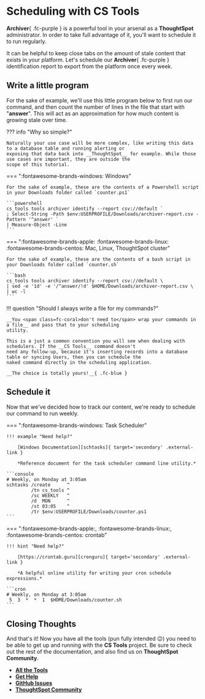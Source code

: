 <style>
  /* Hide the "Edit on Github" button */
  .md-content__button { display: none; }

  /* Hide the Next button in the footer (so the tutorial has a logical conclusion) */
  .md-footer__link--next { display: none; }
</style>

# Scheduling with __CS Tools__

__Archiver__{ .fc-purple } is a powerful tool in your arsenal as a __ThoughtSpot__ administrator. In order to take full
advantage of it, you'll want to schedule it to run regularly.

It can be helpful to keep close tabs on the amount of stale content that exists in your platform. Let's schedule our
__Archiver__{ .fc-purple } identification report to export from the platform once every week.


## Write a little program

For the sake of example, we'll use this little program below to first run our command, and then count the number of
lines in the file that start with "__answer__". This will act as an approximation for how much content is growing stale
over time.

??? info "Why so simple?"

    Naturally your use case will be more complex, like writing this data to a database table and running alerting or
    exposing that data back into __ThoughtSpot__ for example. While those use cases are important, they are outside the
    scope of this tutorial.

=== ":fontawesome-brands-windows: Windows"

    For the sake of example, these are the contents of a Powershell script in your Downloads folder called `counter.ps1`

    ```powershell
    cs_tools tools archiver identify --report csv://default `
    ; Select-String -Path $env:USERPROFILE/Downloads/archiver-report.csv -Pattern '^answer' `
    | Measure-Object -Line
    ```

=== ":fontawesome-brands-apple: :fontawesome-brands-linux: :fontawesome-brands-centos: Mac, Linux, ThoughtSpot cluster"

    For the sake of example, these are the contents of a bash script in your Downloads folder called `counter.sh`

    ```bash
    cs_tools tools archiver identify --report csv://default \
    | sed -e '1d' -e '/^answer/!d' $HOME/Downloads/archiver-report.csv \
    | wc -l
    ```

!!! question "Should I always write a file for my commands?"

    __You <span class=fc-coral>don't need to</span> wrap your commands in a file__ and pass that to your scheduling
    utility.

    This is a just a common convention you will see when dealing with schedulers. If the __CS Tools__ command doesn't
    need any follow-up, because it's inserting records into a database table or syncing Users, then you can schedule the
    naked command directly in the scheduling application.

    __The choice is totally yours!__{ .fc-blue }


## Schedule it

Now that we've decided how to track our content, we're ready to schedule our command to run weekly.

=== ":fontawesome-brands-windows: Task Scheduler"

    !!! example "Need help?"

        [Windows Documentation][schtasks]{ target='secondary' .external-link }

        *Reference document for the task scheduler command line utility.*

    ```console
    # Weekly, on Monday at 3:05am
    schtasks /create      ^
             /tn cs_tools ^
             /sc WEEKLY   ^
             /d  MON      ^
             /st 03:05    ^
             /tr $env:USERPROFILE/Downloads/counter.ps1
    ```

=== ":fontawesome-brands-apple:, :fontawesome-brands-linux:, :fontawesome-brands-centos: crontab"

    !!! hint "Need help?"

        [https://crontab.guru][cronguru]{ target='secondary' .external-link }

        *A helpful online utility for writing your cron schedule expressions.*
    
    ```cron
    # Weekly, on Monday at 3:05am
     5  3  *  *  1  $HOME/Downloads/counter.sh
    ```


## Closing Thoughts

And that's it! Now you have all the tools (pun fully intended :wink:) you need to be able to get up and running with the
__CS Tools__ project. Be sure to check out the rest of the documentation, and also find us on __ThoughtSpot Community__.

  - [__All the Tools__][docs-tools]
  - [__Get Help__][google-form-help]
  - [__GitHub Issues__][github-help]
  - [__ThoughtSpot Community__][search-cs_tools]


[cronguru]: https://crontab.guru/
[schtasks]: https://docs.microsoft.com/en-us/previous-versions/orphan-topics/ws.10/cc772785(v=ws.10)?redirectedfrom=MSDN
[docs-tools]: ../cs-tools/overview.md
[google-form-help]: https://forms.gle/Tmbs6ZhsZa2DMFsU9
[github-help]: https://github.com/thoughtspot/cs_tools/issues/new/choose
[search-cs_tools]: https://community.thoughtspot.com/s/global-search/cs_tools
